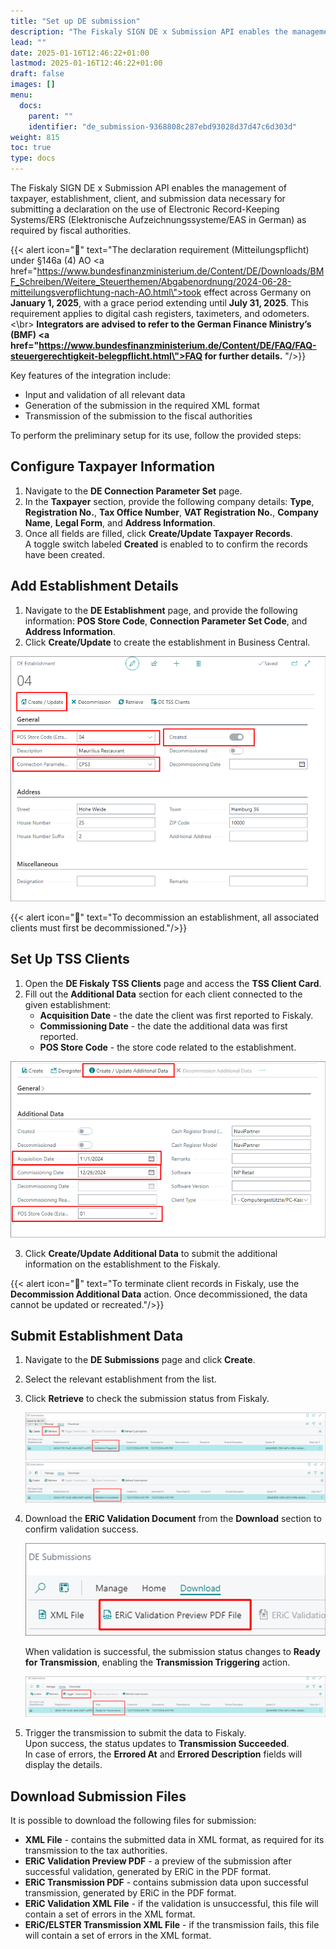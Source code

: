 ```yaml
---
title: "Set up DE submission"
description: "The Fiskaly SIGN DE x Submission API enables the management of taxpayer, establishment, client, and submission data necessary for submitting declarations related to the use of Electronic Record-Keeping Systems/ERS (Elektronische Aufzeichnungssysteme/EAS in German) as required by fiscal authorities."
lead: ""
date: 2025-01-16T12:46:22+01:00
lastmod: 2025-01-16T12:46:22+01:00
draft: false
images: []
menu:
  docs:
    parent: ""
    identifier: "de_submission-9368808c287ebd93028d37d47c6d303d"
weight: 815
toc: true
type: docs
---
```


The Fiskaly SIGN DE x Submission API enables the management of taxpayer, establishment, client, and submission data necessary for submitting a declaration on the use of Electronic Record-Keeping Systems/ERS (Elektronische Aufzeichnungssysteme/EAS in German) as required by fiscal authorities.

  {{< alert icon="📝" text="The declaration requirement (Mitteilungspflicht) under §146a (4) AO <a href=\"https://www.bundesfinanzministerium.de/Content/DE/Downloads/BMF_Schreiben/Weitere_Steuerthemen/Abgabenordnung/2024-06-28-mitteilungsverpflichtung-nach-AO.html\">took effect</a> across Germany on <b>January 1, 2025</b>, with a grace period extending until <b>July 31, 2025</b>. This requirement applies to digital cash registers, taximeters, and odometers. <\br> <b>Integrators are advised to refer to the German Finance Ministry’s (BMF) <a href=\"https://www.bundesfinanzministerium.de/Content/DE/FAQ/FAQ-steuergerechtigkeit-belegpflicht.html\">FAQ</a> for further details.</b> "/>}}
 

Key features of the integration include:

- Input and validation of all relevant data
- Generation of the submission in the required XML format
- Transmission of the submission to the fiscal authorities

To perform the preliminary setup for its use, follow the provided steps:

## Configure Taxpayer Information

1. Navigate to the **DE Connection Parameter Set** page.
2. In the **Taxpayer** section, provide the following company details: **Type**, **Registration No.**, **Tax Office Number**, **VAT Registration No.**, **Company Name**, **Legal Form**, and **Address Information**.
3. Once all fields are filled, click **Create/Update Taxpayer Records**.        
   A toggle switch labeled **Created** is enabled to to confirm the records have been created.

## Add Establishment Details

1. Navigate to the **DE Establishment** page, and provide the following information: **POS Store Code**, **Connection Parameter Set Code**, and **Address Information**. 
2. Click **Create/Update** to create the establishment in Business Central. 

  ![de_establishment](Images/de_establishment.png)

  {{< alert icon="📝" text="To decommission an establishment, all associated clients must first be decommissioned."/>}}

## Set Up TSS Clients

1. Open the **DE Fiskaly TSS Clients** page and access the **TSS Client Card**.
2. Fill out the **Additional Data** section for each client connected to the given establishment:   
   - **Acquisition Date** - the date the client was first reported to Fiskaly.
   - **Commissioning Date** - the date the additional data was first reported.
   - **POS Store Code** - the store code related to the establishment.      

  ![de_establishment2](Images/de_establishment2.png)

3. Click **Create/Update Additional Data** to submit the additional information on the establishment to the Fiskaly.

  {{< alert icon="📝" text="To terminate client records in Fiskaly, use the <b>Decommission Additional Data</b> action. Once decommissioned, the data cannot be updated or recreated."/>}}

## Submit Establishment Data

1. Navigate to the **DE Submissions** page and click **Create**.
2.  Select the relevant establishment from the list.
3.  Click **Retrieve** to check the submission status from Fiskaly.    
    
    ![de_submission](Images/de_submission.png)
    ![de_submission2](Images/de_submission2.png)

4.  Download the **ERiC Validation Document** from the **Download** section to confirm validation success.       
    
    ![de_submission3](Images/de_submission3.png)       
  
    When validation is successful, the submission status changes to **Ready for Transmission**, enabling the **Transmission Triggering** action.      

    ![de_submission4](Images/de_submission4.png)

5.  Trigger the transmission to submit the data to Fiskaly.      
    Upon success, the status updates to **Transmission Succeeded**.      
    In case of errors, the **Errored At** and **Errored Description** fields will display the details.

## Download Submission Files

It is possible to download the following files for submission: 

- **XML File** - contains the submitted data in XML format, as required for its transmission to the tax authorities.
- **ERiC Validation Preview PDF** - a preview of the submission after successful validation, generated by ERiC in the PDF format.
- **ERiC Transmission PDF** - contains submission data upon successful transmission, generated by ERiC in the PDF format.
- **ERiC Validation XML File** - if the validation is unsuccessful, this file will contain a set of errors in the XML format.
- **ERiC/ELSTER Transmission XML File** - if the transmission fails, this file will contain a set of errors in the XML format.
